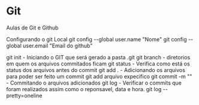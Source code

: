 # Git
Aulas de Git e Github

Configurando o git Local
git config --global user.name "Nome"
git config --global user.email "Email do github"



git init - Iniciando o GIT que será gerado a pasta .git
git branch - diretorios em quem os arquivos commitados ficam
git status - Verifica como está os status dos arquivos antes do commit
git add . - Adicionando os arquivos para poder ser feito um commit
git add arquivo expecifico
git commit -m "" - Commitando o arquivos adicionados
git log - Verificar o commits que foram realizados assim como o reponsavel, data e hora.
git log --pretty=oneline